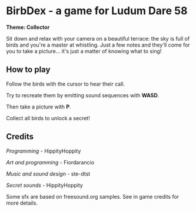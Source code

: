 # BirbDex - a game for Ludum Dare 58

__Theme: Collector__

Sit down and relax with your camera on a beautiful terrace: the sky is full of birds and you're a master at whistling. Just a few notes and they'll come for you to take a picture... it's just a matter of knowing what to sing!

## How to play

Follow the birds with the cursor to hear their call.

Try to recreate them by emitting sound sequences with **WASD**.

Then take a picture with **P**.

Collect all birds to unlock a secret!

## Credits

_Programming_ - HippityHoppity

_Art and programming_ - Fiordarancio 

_Music and sound design_ - ste-dtst

_Secret sounds_ - HippityHoppity

Some sfx are based on freesound.org samples. See in game credits for more details.